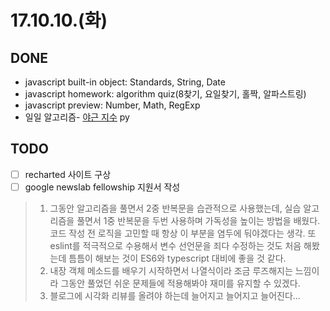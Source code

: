 # 17.10.10.(화)

## DONE

* javascript built-in object: Standards, String, Date
* javascript homework: algorithm quiz(8찾기, 요일찾기, 홀짝, 알파스트링)
* javascript preview: Number, Math, RegExp
* 일일 알고리즘- [야근 지수](https://programmers.co.kr/learn/challenge_codes/145) py

## TODO

* [ ] recharted 사이트 구상
* [ ] google newslab fellowship 지원서 작성

> 1. 그동안 알고리즘을 풀면서 2중 반복문을 습관적으로 사용했는데, 실습 알고리즘을 풀면서 1중 반복문을 두번 사용하며 가독성을 높이는 방법을 배웠다. 코드 작성 전 로직을 고민할 때 항상 이 부분을 염두에 둬야겠다는 생각. 또 eslint를 적극적으로 수용해서 변수 선언문을 죄다 수정하는 것도 처음 해봤는데 틈틈이 해보는 것이 ES6와 typescript 대비에 좋을 것 같다.
> 2. 내장 객체 메소드를 배우기 시작하면서 나열식이라 조금 루즈해지는 느낌이라 그동안 풀었던 쉬운 문제들에 적용해봐야 재미를 유지할 수 있겠다.
> 3. 블로그에 시각화 리뷰를 올려야 하는데 늘어지고 늘어지고 늘어진다...